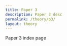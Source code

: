 ```yaml
---
title: Paper 3
description: Paper 3 desc
permalink: /theory/p3/
layout: theory
---
```


Paper 3 index page
